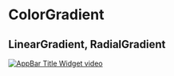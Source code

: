 # ColorGradient
## LinearGradient, RadialGradient

[![AppBar Title Widget video](https://img.youtube.com/vi/0Kf1wa5Qh9I/0.jpg)](https://youtu.be/0Kf1wa5Qh9I "How to add ColorGradient in Flutter |LinearGradient,RadialGradient")
